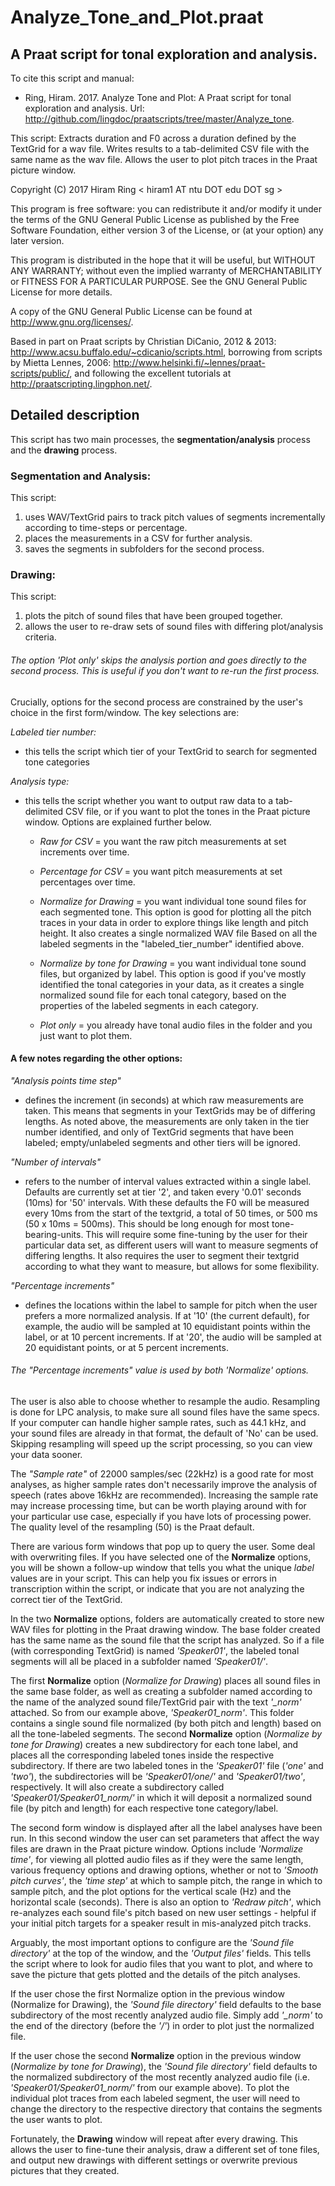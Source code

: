 # Analyze_Tone_and_Plot.praat
## A Praat script for tonal exploration and analysis.

To cite this script and manual:
- Ring, Hiram. 2017. Analyze Tone and Plot: A Praat script for tonal exploration and analysis. Url: http://github.com/lingdoc/praatscripts/tree/master/Analyze_tone.

This script:
Extracts duration and F0 across a duration defined by the TextGrid for a wav file.
Writes results to a tab-delimited CSV file with the same name as the wav file.
Allows the user to plot pitch traces in the Praat picture window.

Copyright (C) 2017  Hiram Ring < hiram1 AT ntu DOT edu DOT sg >

This program is free software: you can redistribute it and/or modify it under the terms of the GNU General Public License as published by the Free Software Foundation, either version 3 of the License, or (at your option) any later version.

This program is distributed in the hope that it will be useful, but WITHOUT ANY WARRANTY; without even the implied warranty of MERCHANTABILITY or FITNESS FOR A PARTICULAR PURPOSE.  See the GNU General Public License for more details.

A copy of the GNU General Public License can be found at <http://www.gnu.org/licenses/>.

Based in part on Praat scripts by Christian DiCanio, 2012 & 2013: <http://www.acsu.buffalo.edu/~cdicanio/scripts.html>,
borrowing from scripts by Mietta Lennes, 2006: <http://www.helsinki.fi/~lennes/praat-scripts/public/>,
and following the excellent tutorials at <http://praatscripting.lingphon.net/>.

## Detailed description

This script has two main processes, the **segmentation/analysis** process and the **drawing** process.

### Segmentation and Analysis:
This script:
1. uses WAV/TextGrid pairs to track pitch values of segments incrementally according to time-steps or percentage.
2. places the measurements in a CSV for further analysis.
3. saves the segments in subfolders for the second process.

### Drawing:
This script:
1. plots the pitch of sound files that have been grouped together.
2. allows the user to re-draw sets of sound files with differing plot/analysis criteria.

###### The option *'Plot only'* skips the analysis portion and goes directly to the second process. This is useful if you don't want to re-run the first process.

Crucially, options for the second process are constrained by the user's choice in the first form/window. The key selections are:

*Labeled tier number:*

- this tells the script which tier of your TextGrid to search for segmented tone categories

*Analysis type:*
  - this tells the script whether you want to output raw data to a tab-delimited CSV file, or if you want to plot the tones in the Praat picture window. Options are explained further below.

    - *Raw for CSV* = you want the raw pitch measurements at set increments over time.

    - *Percentage for CSV* = you want pitch measurements at set percentages over time.

    - *Normalize for Drawing* = you want individual tone sound files for each segmented tone. This option is good for plotting all the pitch traces in your data in order to explore things like length and pitch height. It also creates a single normalized WAV file Based on all the labeled segments in the "labeled_tier_number" identified above.

    - *Normalize by tone for Drawing* = you want individual tone sound files, but organized by label. This option is good if you've mostly identified the tonal categories in your data, as it creates a single normalized sound file for each tonal category, based on the properties of the labeled segments in each category.

    - *Plot only* = you already have tonal audio files in the folder and you just want to plot them.

#### A few notes regarding the other options:

*"Analysis points time step"*
- defines the increment (in seconds) at which raw measurements are taken. This means that segments in your TextGrids may be of differing lengths. As noted above, the measurements are only taken in the tier number identified, and only of TextGrid segments that have been labeled; empty/unlabeled segments and other tiers will be ignored.

*"Number of intervals"*
- refers to the number of interval values extracted within a single label. Defaults are currently set at tier '2', and taken every '0.01' seconds (10ms) for '50' intervals. With these defaults the F0 will be measured every 10ms from the start of the textgrid, a total of 50 times, or 500 ms (50 x 10ms = 500ms). This should be long enough for most tone-bearing-units. This will require some fine-tuning by the user for their particular data set, as different users will want to measure segments of differing lengths. It also requires the user to segment their textgrid according to what they want to measure, but allows for some flexibility.

*"Percentage increments"*
- defines the locations within the label to sample for pitch when the user prefers a more normalized analysis. If at '10' (the current default), for example, the audio will be sampled at 10 equidistant points within the label, or at 10 percent increments. If at '20', the audio will be sampled at 20 equidistant points, or at 5 percent increments.

###### The *"Percentage increments"* value is used by both *'Normalize'* options.

The user is also able to choose whether to resample the audio. Resampling is done for LPC analysis, to make sure all sound files have the same specs. If your computer can handle higher sample rates, such as 44.1 kHz, and your sound files are already in that format, the default of 'No' can be used. Skipping resampling will speed up the script processing, so you can view your data sooner.

The *"Sample rate"* of 22000 samples/sec (22kHz) is a good rate for most analyses, as higher sample rates don't necessarily improve the analysis of speech (rates above 16kHz are recommended). Increasing the sample rate may increase processing time, but can be worth playing around with for your particular use case, especially if you have lots of processing power. The quality level of the resampling (50) is the Praat default.

There are various form windows that pop up to query the user. Some deal with overwriting files. If you have selected one of the **Normalize** options, you will be shown a follow-up window that tells you what the unique *label* values are in your script. This can help you fix issues or errors in transcription within the script, or indicate that you are not analyzing the correct tier of the TextGrid.

In the two **Normalize** options, folders are automatically created to store new WAV files for plotting in the Praat drawing window. The base folder created has the same name as the sound file that the script has analyzed. So if a file (with corresponding TextGrid) is named *'Speaker01'*, the labeled tonal segments will all be placed in a subfolder named *'Speaker01/'*.

The first **Normalize** option (*Normalize for Drawing*) places all sound files in the same base folder, as well as creating a subfolder named according to the name of the analyzed sound file/TextGrid pair with the text *'\_norm'* attached. So from our example above, *'Speaker01_norm'*. This folder contains a single sound file normalized (by both pitch and length) based on all the tone-labeled segments. The second **Normalize** option (*Normalize by tone for Drawing*) creates a new subdirectory for each tone label, and places all the corresponding labeled tones inside the respective subdirectory. If there are two labeled tones in the *'Speaker01'* file (*'one'* and *'two'*), the subdirectories will be *'Speaker01/one/'* and *'Speaker01/two'*, respectively. It will also create a subdirectory called *'Speaker01/Speaker01_norm/'* in which it will deposit a normalized sound file (by pitch and length) for each respective tone category/label.

The second form window is displayed after all the label analyses have been run. In this second window the user can set parameters that affect the way files are drawn in the Praat picture window. Options include *'Normalize time'*, for viewing all plotted audio files as if they were the same length, various frequency options and drawing options, whether or not to *'Smooth pitch curves'*, the *'time step'* at which to sample pitch, the range in which to sample pitch, and the plot options for the vertical scale (Hz) and the horizontal scale (seconds). There is also an option to *'Redraw pitch'*, which re-analyzes each sound file's pitch based on new user settings - helpful if your initial pitch targets for a speaker result in mis-analyzed pitch tracks.

Arguably, the most important options to configure are the *'Sound file directory'* at the top of the window, and the *'Output files'* fields. This tells the script where to look for audio files that you want to plot, and where to save the picture that gets plotted and the details of the pitch analyses.

If the user chose the first Normalize option in the previous window (Normalize for Drawing), the *'Sound file directory'* field defaults to the base subdirectory of the most recently analyzed audio file. Simply add *'\_norm'* to the end of the directory (before the *'/'*) in order to plot just the normalized file.

If the user chose the second **Normalize** option in the previous window (*Normalize by tone for Drawing*), the *'Sound file directory'* field defaults to the normalized subdirectory of the most recently analyzed audio file (i.e. *'Speaker01/Speaker01_norm/'* from our example above). To plot the individual plot traces from each labeled segment, the user will need to change the directory to the respective directory that contains the segments the user wants to plot.

Fortunately, the **Drawing** window will repeat after every drawing. This allows the user to fine-tune their analysis, draw a different set of tone files, and output new drawings with different settings or overwrite previous pictures that they created.
